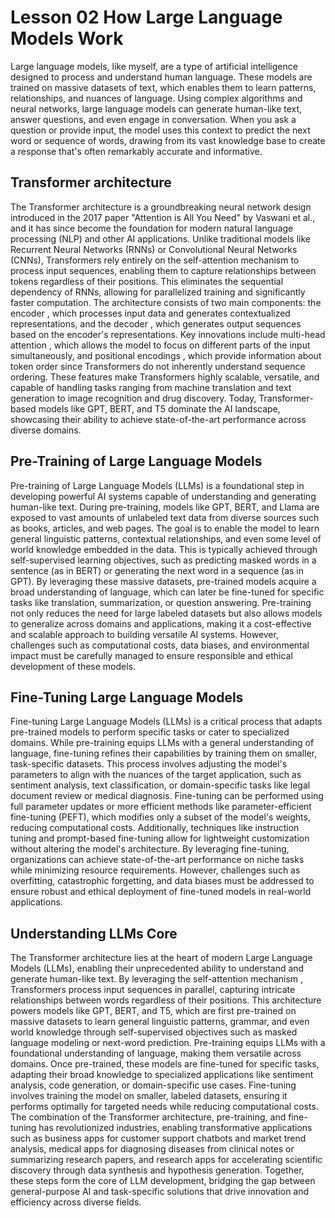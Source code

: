 # Lesson 02 How Large Language Models Work
Large language models, like myself, are a type of artificial intelligence designed to process and understand human language. These models are trained on massive datasets of text, which enables them to learn patterns, relationships, and nuances of language. Using complex algorithms and neural networks, large language models can generate human-like text, answer questions, and even engage in conversation. When you ask a question or provide input, the model uses this context to predict the next word or sequence of words, drawing from its vast knowledge base to create a response that's often remarkably accurate and informative.

## Transformer architecture
The Transformer architecture is a groundbreaking neural network design introduced in the 2017 paper "Attention is All You Need" by Vaswani et al., and it has since become the foundation for modern natural language processing (NLP) and other AI applications. Unlike traditional models like Recurrent Neural Networks (RNNs) or Convolutional Neural Networks (CNNs), Transformers rely entirely on the self-attention mechanism to process input sequences, enabling them to capture relationships between tokens regardless of their positions. This eliminates the sequential dependency of RNNs, allowing for parallelized training and significantly faster computation. The architecture consists of two main components: the encoder , which processes input data and generates contextualized representations, and the decoder , which generates output sequences based on the encoder's representations. Key innovations include multi-head attention , which allows the model to focus on different parts of the input simultaneously, and positional encodings , which provide information about token order since Transformers do not inherently understand sequence ordering. These features make Transformers highly scalable, versatile, and capable of handling tasks ranging from machine translation and text generation to image recognition and drug discovery. Today, Transformer-based models like GPT, BERT, and T5 dominate the AI landscape, showcasing their ability to achieve state-of-the-art performance across diverse domains.

##  Pre-Training of Large Language Models
Pre-training of Large Language Models (LLMs) is a foundational step in developing powerful AI systems capable of understanding and generating human-like text. During pre-training, models like GPT, BERT, and Llama are exposed to vast amounts of unlabeled text data from diverse sources such as books, articles, and web pages. The goal is to enable the model to learn general linguistic patterns, contextual relationships, and even some level of world knowledge embedded in the data. This is typically achieved through self-supervised learning objectives, such as predicting masked words in a sentence (as in BERT) or generating the next word in a sequence (as in GPT). By leveraging these massive datasets, pre-trained models acquire a broad understanding of language, which can later be fine-tuned for specific tasks like translation, summarization, or question answering. Pre-training not only reduces the need for large labeled datasets but also allows models to generalize across domains and applications, making it a cost-effective and scalable approach to building versatile AI systems. However, challenges such as computational costs, data biases, and environmental impact must be carefully managed to ensure responsible and ethical development of these models.

## Fine-Tuning Large Language Models
Fine-tuning Large Language Models (LLMs) is a critical process that adapts pre-trained models to perform specific tasks or cater to specialized domains. While pre-training equips LLMs with a general understanding of language, fine-tuning refines their capabilities by training them on smaller, task-specific datasets. This process involves adjusting the model's parameters to align with the nuances of the target application, such as sentiment analysis, text classification, or domain-specific tasks like legal document review or medical diagnosis. Fine-tuning can be performed using full parameter updates or more efficient methods like parameter-efficient fine-tuning (PEFT), which modifies only a subset of the model's weights, reducing computational costs. Additionally, techniques like instruction tuning and prompt-based fine-tuning allow for lightweight customization without altering the model's architecture. By leveraging fine-tuning, organizations can achieve state-of-the-art performance on niche tasks while minimizing resource requirements. However, challenges such as overfitting, catastrophic forgetting, and data biases must be addressed to ensure robust and ethical deployment of fine-tuned models in real-world applications.

## Understanding LLMs Core
The Transformer architecture lies at the heart of modern Large Language Models (LLMs), enabling their unprecedented ability to understand and generate human-like text. By leveraging the self-attention mechanism , Transformers process input sequences in parallel, capturing intricate relationships between words regardless of their positions. This architecture powers models like GPT, BERT, and T5, which are first pre-trained on massive datasets to learn general linguistic patterns, grammar, and even world knowledge through self-supervised objectives such as masked language modeling or next-word prediction. Pre-training equips LLMs with a foundational understanding of language, making them versatile across domains. Once pre-trained, these models are fine-tuned for specific tasks, adapting their broad knowledge to specialized applications like sentiment analysis, code generation, or domain-specific use cases. Fine-tuning involves training the model on smaller, labeled datasets, ensuring it performs optimally for targeted needs while reducing computational costs. The combination of the Transformer architecture, pre-training, and fine-tuning has revolutionized industries, enabling transformative applications such as business apps for customer support chatbots and market trend analysis, medical apps for diagnosing diseases from clinical notes or summarizing research papers, and research apps for accelerating scientific discovery through data synthesis and hypothesis generation. Together, these steps form the core of LLM development, bridging the gap between general-purpose AI and task-specific solutions that drive innovation and efficiency across diverse fields.
